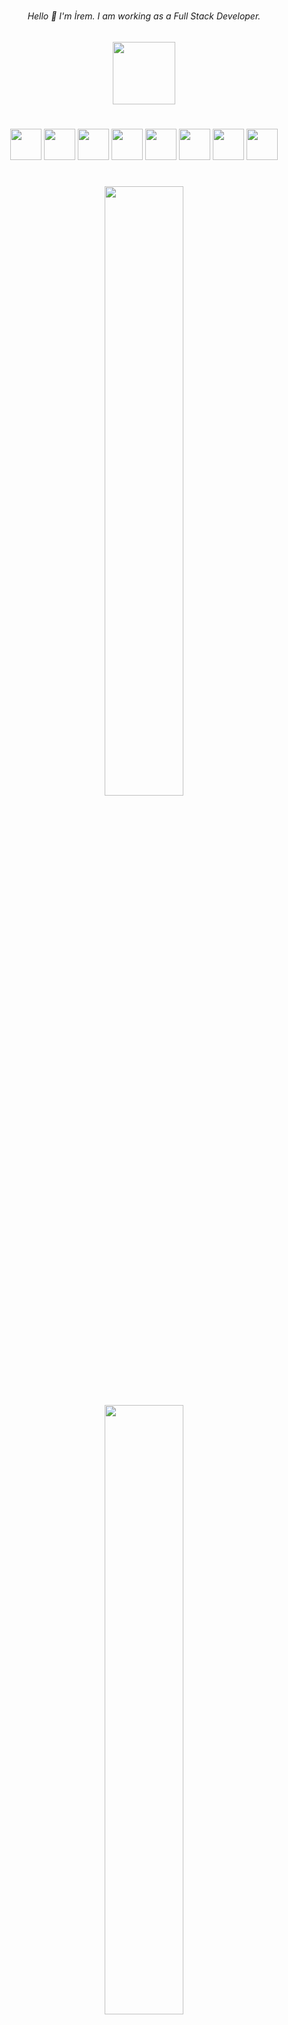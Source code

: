 #

<h6 align="center" >
   Hello 👋 I'm İrem. 
   I am working as a Full Stack Developer.
   </h6>
<p align="center">
<img  src="https://user-images.githubusercontent.com/39015459/153072231-175f74cf-1a6e-4355-a12a-7bd158f8972c.gif"  height="100" />  

</p>

# 

<p align="center">

<img  src="https://user-images.githubusercontent.com/39015459/153067124-8517f024-b7a6-40fe-8c55-ccdfddd264d6.svg"  height="50" />  
<img  src="https://user-images.githubusercontent.com/39015459/153067131-3c4c50c9-b801-4ea6-9dfa-cfb108c67d62.svg"  height="50" />   
<img  src="https://user-images.githubusercontent.com/39015459/153067172-d0ffba0c-722e-4e15-a758-87dadf91128b.svg" height="50" />  
<img  src="https://user-images.githubusercontent.com/39015459/153067154-301e57ff-a5d9-415c-abb6-6c56505d206d.svg" height="50" />  
<img  src="https://user-images.githubusercontent.com/39015459/153067097-cafffcaa-0664-46e5-8670-ca6fd0b52cad.svg"  height="50" />  
<img  src="https://user-images.githubusercontent.com/39015459/153067113-6c8097b7-6405-443b-a850-75c01aee90dc.png"  height="50" /> 
<img  src="https://user-images.githubusercontent.com/39015459/153062063-55a7837a-8bc9-4228-bac1-1e2a40aac67f.svg"  height="50" />  
<img  src="https://user-images.githubusercontent.com/39015459/153068334-a0898c2d-6bab-4cdb-980b-93a276df0107.png"  height="50" />  

</p>



#
#

<p align="center">
  <img height="50%" width="auto" src ="https://github-readme-stats.vercel.app/api/top-langs/?username=iremsayar&layout=compact&hide_border=true&theme=darcula&bg_color=00000000&langs_count=6">
    <img height="50%" width="auto" src ="https://github-readme-stats.vercel.app/api?username=iremsayar&show_icons=true&count_private=true&theme=darcula&hide_border=true&hide=issues,contribs&bg_color=00000000">
</p>

# 
<h3 align="center" >
   you can contact me 👇🏻
</h3>
<p align="center" >
<a href="https://www.linkedin.com/in/iremssayar/" target="_blank">
  <img align="center" width="45px" src="https://user-images.githubusercontent.com/39015459/153065985-a7dc6b92-6382-4079-a112-4de81bd8265c.svg" />
</a>

<a href="mailto:iremssayar@gmail.com" >
  <img align="center" width="50px" src="https://user-images.githubusercontent.com/39015459/153065928-7c3a42e4-fffe-4596-af1e-e52b87acc770.svg" />
</a>
</p>
